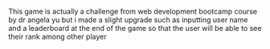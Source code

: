 This game is actually a challenge from web development bootcamp course by dr angela yu but i made a slight upgrade such as inputting user name and a leaderboard at the end of the game so that the user will be able to see their rank among other player
